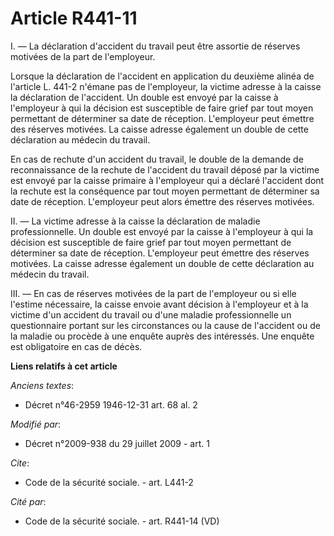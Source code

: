 # Article R441-11

I. ― La déclaration d'accident du travail peut être assortie de réserves motivées de la part de l'employeur. 

Lorsque la déclaration de l'accident en application du deuxième alinéa de l'article L. 441-2 n'émane pas de l'employeur, la
victime adresse à la caisse la déclaration de l'accident. Un double est envoyé par la caisse à l'employeur à qui la décision
est susceptible de faire grief par tout moyen permettant de déterminer sa date de réception. L'employeur peut émettre des
réserves motivées. La caisse adresse également un double de cette déclaration au médecin du travail. 

En cas de rechute d'un accident du travail, le double de la demande de reconnaissance de la rechute de l'accident du travail
déposé par la victime est envoyé par la caisse primaire à l'employeur qui a déclaré l'accident dont la rechute est la
conséquence par tout moyen permettant de déterminer sa date de réception. L'employeur peut alors émettre des réserves
motivées. 

II. ― La victime adresse à la caisse la déclaration de maladie professionnelle. Un double est envoyé par la caisse à
l'employeur à qui la décision est susceptible de faire grief par tout moyen permettant de déterminer sa date de réception.
L'employeur peut émettre des réserves motivées. La caisse adresse également un double de cette déclaration au médecin du
travail. 

III. ― En cas de réserves motivées de la part de l'employeur ou si elle l'estime nécessaire, la caisse envoie avant décision
à l'employeur et à la victime d'un accident du travail ou d'une maladie professionnelle un questionnaire portant sur les
circonstances ou la cause de l'accident ou de la maladie ou procède à une enquête auprès des intéressés. Une enquête est
obligatoire en cas de décès.

**Liens relatifs à cet article**

_Anciens textes_:

  - Décret n°46-2959 1946-12-31 art. 68 al. 2

_Modifié par_:

  - Décret n°2009-938 du 29 juillet 2009 - art. 1

_Cite_:

  - Code de la sécurité sociale. - art. L441-2

_Cité par_:

  - Code de la sécurité sociale. - art. R441-14 (VD)
